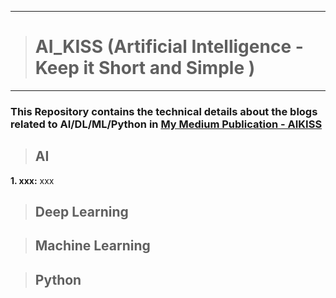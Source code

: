 ------------------
> # AI_KISS (Artificial Intelligence - Keep it Short and Simple )
------------------

### This Repository contains the technical details about the blogs related to AI/DL/ML/Python in  [My Medium Publication - AIKISS](https://medium.com/aikiss) 


> ## AI
**1. xxx:** xxx

 
 
> ## Deep Learning

  
  
> ## Machine Learning
 
 
 
> ## Python